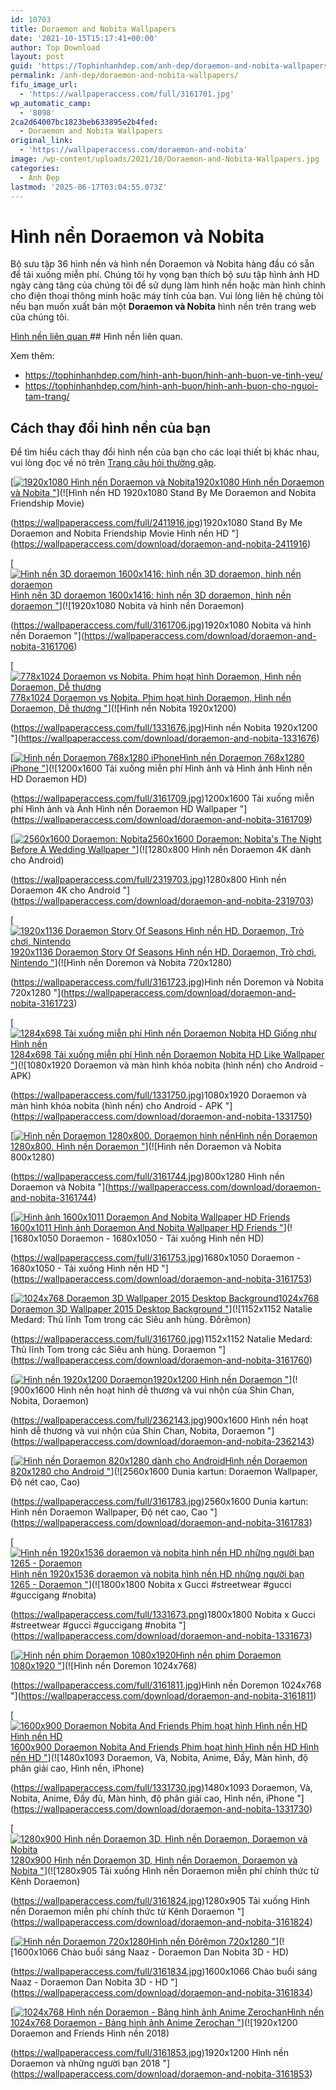 ```yaml
---
id: 10703
title: Doraemon and Nobita Wallpapers
date: '2021-10-15T15:17:41+00:00'
author: Top Download
layout: post
guid: 'https://Tophinhanhdep.com/anh-dep/doraemon-and-nobita-wallpapers/'
permalink: /anh-dep/doraemon-and-nobita-wallpapers/
fifu_image_url:
  - 'https://wallpaperaccess.com/full/3161701.jpg'
wp_automatic_camp:
  - '8098'
2ca2d64007bc1823beb633895e2b4fed:
  - Doraemon and Nobita Wallpapers
original_link:
  - 'https://wallpaperaccess.com/doraemon-and-nobita'
image: /wp-content/uploads/2021/10/Doraemon-and-Nobita-Wallpapers.jpg
categories:
  - Ảnh Đẹp
lastmod: '2025-06-17T03:04:55.073Z'
---
```

# Hình nền Doraemon và Nobita

Bộ sưu tập 36 hình nền và hình nền Doraemon và Nobita hàng đầu có sẵn để tải xuống miễn phí. Chúng tôi hy vọng bạn thích bộ sưu tập hình ảnh HD ngày càng tăng của chúng tôi để sử dụng làm hình nền hoặc màn hình chính cho điện thoại thông minh hoặc máy tính của bạn. Vui lòng liên hệ chúng tôi nếu bạn muốn xuất bản một **Doraemon và Nobita** hình nền trên trang web của chúng tôi.

[Hình nền liên quan ](#related) ## Hình nền liên quan.

   
 Xem thêm:

   
- <https://tophinhanhdep.com/hinh-anh-buon/hinh-anh-buon-ve-tinh-yeu/>
- <https://tophinhanhdep.com/hinh-anh-buon/hinh-anh-buon-cho-nguoi-tam-trang/>

## Cách thay đổi hình nền của bạn

Để tìm hiểu cách thay đổi hình nền của bạn cho các loại thiết bị khác nhau, vui lòng đọc về nó trên [Trang câu hỏi thường gặp](https://tophinhanhdep.com/faq/).

  
[[![1920x1080 Hình nền Doraemon và Nobita](https://wallpaperaccess.com/full/3161701.jpg)1920x1080 Hình nền Doraemon và Nobita "](https://wallpaperaccess.com/download/doraemon-and-nobita-3161701)](![Hình nền HD 1920x1080 Stand By Me Doraemon and Nobita Friendship Movie)

(https://wallpaperaccess.com/full/2411916.jpg)1920x1080 Stand By Me Doraemon and Nobita Friendship Movie Hình nền HD "](https://wallpaperaccess.com/download/doraemon-and-nobita-2411916)

[[![Hình nền 3D doraemon 1600x1416: hình nền 3D doraemon, hình nền doraemon](https://wallpaperaccess.com/full/859821.jpg)Hình nền 3D doraemon 1600x1416: hình nền 3D doraemon, hình nền doraemon "](https://wallpaperaccess.com/download/doraemon-and-nobita-859821)](![1920x1080 Nobita và hình nền Doraemon)

(https://wallpaperaccess.com/full/3161706.jpg)1920x1080 Nobita và hình nền Doraemon "](https://wallpaperaccess.com/download/doraemon-and-nobita-3161706)

[[![778x1024 Doraemon vs Nobita.  Phim hoạt hình Doraemon, Hình nền Doraemon, Dễ thương](https://wallpaperaccess.com/full/1331742.jpg)778x1024 Doraemon vs Nobita. Phim hoạt hình Doraemon, Hình nền Doraemon, Dễ thương "](https://wallpaperaccess.com/download/doraemon-and-nobita-1331742)](![Hình nền Nobita 1920x1200)

(https://wallpaperaccess.com/full/1331676.jpg)Hình nền Nobita 1920x1200 "](https://wallpaperaccess.com/download/doraemon-and-nobita-1331676)

[[![Hình nền Doraemon 768x1280 iPhone](https://wallpaperaccess.com/full/2362159.jpg)Hình nền Doraemon 768x1280 iPhone "](https://wallpaperaccess.com/download/doraemon-and-nobita-2362159)](![1200x1600 Tải xuống miễn phí Hình ảnh và Hình ảnh Hình nền HD Doraemon HD)

(https://wallpaperaccess.com/full/3161709.jpg)1200x1600 Tải xuống miễn phí Hình ảnh và Ảnh Hình nền Doraemon HD Wallpaper "](https://wallpaperaccess.com/download/doraemon-and-nobita-3161709)

[[![2560x1600 Doraemon: Nobita](https://wallpaperaccess.com/full/3161721.jpg)2560x1600 Doraemon: Nobita's The Night Before A Wedding Wallpaper "](https://wallpaperaccess.com/download/doraemon-and-nobita-3161721)](![1280x800 Hình nền Doraemon 4K dành cho Android)

(https://wallpaperaccess.com/full/2319703.jpg)1280x800 Hình nền Doraemon 4K cho Android "](https://wallpaperaccess.com/download/doraemon-and-nobita-2319703)

[[![1920x1136 Doraemon Story Of Seasons Hình nền HD.  Doraemon, Trò chơi, Nintendo](https://wallpaperaccess.com/full/3161722.jpg)1920x1136 Doraemon Story Of Seasons Hình nền HD. Doraemon, Trò chơi, Nintendo "](https://wallpaperaccess.com/download/doraemon-and-nobita-3161722)](![Hình nền Doremon và Nobita 720x1280)

(https://wallpaperaccess.com/full/3161723.jpg)Hình nền Doremon và Nobita 720x1280 "](https://wallpaperaccess.com/download/doraemon-and-nobita-3161723)

[[![1284x698 Tải xuống miễn phí Hình nền Doraemon Nobita HD Giống như Hình nền](https://wallpaperaccess.com/full/3161725.jpg)1284x698 Tải xuống miễn phí Hình nền Doraemon Nobita HD Like Wallpaper "](https://wallpaperaccess.com/download/doraemon-and-nobita-3161725)](![1080x1920 Doraemon và màn hình khóa nobita (hình nền) cho Android - APK)

(https://wallpaperaccess.com/full/1331750.jpg)1080x1920 Doraemon và màn hình khóa nobita (hình nền) cho Android - APK "](https://wallpaperaccess.com/download/doraemon-and-nobita-1331750)

[[![Hình nền Doraemon 1280x800.  Doraemon hình nền](https://wallpaperaccess.com/full/3161727.jpg)Hình nền Doraemon 1280x800. Hình nền Doraemon "](https://wallpaperaccess.com/download/doraemon-and-nobita-3161727)](![Hình nền Doraemon và Nobita 800x1280)

(https://wallpaperaccess.com/full/3161744.jpg)800x1280 Hình nền Doraemon và Nobita "](https://wallpaperaccess.com/download/doraemon-and-nobita-3161744)

[[![Hình ảnh 1600x1011 Doraemon And Nobita Wallpaper HD Friends](https://wallpaperaccess.com/full/3161747.jpg)1600x1011 Hình ảnh Doraemon And Nobita Wallpaper HD Friends "](https://wallpaperaccess.com/download/doraemon-and-nobita-3161747)](![1680x1050 Doraemon - 1680x1050 - Tải xuống Hình nền HD)

(https://wallpaperaccess.com/full/3161753.jpg)1680x1050 Doraemon - 1680x1050 - Tải xuống Hình nền HD "](https://wallpaperaccess.com/download/doraemon-and-nobita-3161753)

[[![1024x768 Doraemon 3D Wallpaper 2015 Desktop Background](https://wallpaperaccess.com/full/859820.jpg)1024x768 Doraemon 3D Wallpaper 2015 Desktop Background "](https://wallpaperaccess.com/download/doraemon-and-nobita-859820)](![1152x1152 Natalie Medard: Thủ lĩnh Tom trong các Siêu anh hùng.  Đôrêmon)

(https://wallpaperaccess.com/full/3161760.jpg)1152x1152 Natalie Medard: Thủ lĩnh Tom trong các Siêu anh hùng. Doraemon "](https://wallpaperaccess.com/download/doraemon-and-nobita-3161760)

[[![Hình nền 1920x1200 Doraemon](https://wallpaperaccess.com/full/2387693.jpg)1920x1200 Hình nền Doraemon "](https://wallpaperaccess.com/download/doraemon-and-nobita-2387693)](![900x1600 Hình nền hoạt hình dễ thương và vui nhộn của Shin Chan, Nobita, Doraemon)

(https://wallpaperaccess.com/full/2362143.jpg)900x1600 Hình nền hoạt hình dễ thương và vui nhộn của Shin Chan, Nobita, Doraemon "](https://wallpaperaccess.com/download/doraemon-and-nobita-2362143)

[[![Hình nền Doraemon 820x1280 dành cho Android](https://wallpaperaccess.com/full/3161778.jpg)Hình nền Doraemon 820x1280 cho Android "](https://wallpaperaccess.com/download/doraemon-and-nobita-3161778)](![2560x1600 Dunia kartun: Doraemon Wallpaper, Độ nét cao, Cao)

(https://wallpaperaccess.com/full/3161783.jpg)2560x1600 Dunia kartun: Hình nền Doraemon Wallpaper, Độ nét cao, Cao "](https://wallpaperaccess.com/download/doraemon-and-nobita-3161783)

[[![Hình nền 1920x1536 doraemon và nobita hình nền HD những người bạn 1265 - Doraemon](https://wallpaperaccess.com/full/3161788.jpg)Hình nền 1920x1536 doraemon và nobita hình nền HD những người bạn 1265 - Doraemon "](https://wallpaperaccess.com/download/doraemon-and-nobita-3161788)](![1800x1800 Nobita x Gucci #streetwear #gucci #guccigang #nobita)

(https://wallpaperaccess.com/full/1331673.png)1800x1800 Nobita x Gucci #streetwear #gucci #guccigang #nobita "](https://wallpaperaccess.com/download/doraemon-and-nobita-1331673)

[[![Hình nền phim Doraemon 1080x1920](https://wallpaperaccess.com/full/3161807.jpg)Hình nền phim Doraemon 1080x1920 "](https://wallpaperaccess.com/download/doraemon-and-nobita-3161807)](![Hình nền Doremon 1024x768)

(https://wallpaperaccess.com/full/3161811.jpg)Hình nền Doremon 1024x768 "](https://wallpaperaccess.com/download/doraemon-and-nobita-3161811)

[[![1600x900 Doraemon Nobita And Friends Phim hoạt hình Hình nền HD Hình nền HD](https://wallpaperaccess.com/full/3161813.jpg)1600x900 Doraemon Nobita And Friends Phim hoạt hình Hình nền HD Hình nền HD "](https://wallpaperaccess.com/download/doraemon-and-nobita-3161813)](![1480x1093 Doraemon, Và, Nobita, Anime, Đầy, Màn hình, độ phân giải cao, Hình nền, iPhone)

(https://wallpaperaccess.com/full/1331730.jpg)1480x1093 Doraemon, Và, Nobita, Anime, Đầy đủ, Màn hình, độ phân giải cao, Hình nền, iPhone "](https://wallpaperaccess.com/download/doraemon-and-nobita-1331730)

[[![1280x900 Hình nền Doraemon 3D, Hình nền Doraemon, Doraemon và Nobita](https://wallpaperaccess.com/full/3161819.jpg)1280x900 Hình nền Doraemon 3D, Hình nền Doraemon, Doraemon và Nobita "](https://wallpaperaccess.com/download/doraemon-and-nobita-3161819)](![1280x905 Tải xuống Hình nền Doraemon miễn phí chính thức từ Kênh Doraemon)

(https://wallpaperaccess.com/full/3161824.jpg)1280x905 Tải xuống Hình nền Doraemon miễn phí chính thức từ Kênh Doraemon "](https://wallpaperaccess.com/download/doraemon-and-nobita-3161824)

[[![Hình nền Doraemon 720x1280](https://wallpaperaccess.com/full/2387714.jpg)Hình nền Đôrêmon 720x1280 "](https://wallpaperaccess.com/download/doraemon-and-nobita-2387714)](![1600x1066 Chào buổi sáng Naaz - Doraemon Dan Nobita 3D - HD)

(https://wallpaperaccess.com/full/3161834.jpg)1600x1066 Chào buổi sáng Naaz - Doraemon Dan Nobita 3D - HD "](https://wallpaperaccess.com/download/doraemon-and-nobita-3161834)

[[![1024x768 Hình nền Doraemon - Bảng hình ảnh Anime Zerochan](https://wallpaperaccess.com/full/3161846.jpg)Hình nền 1024x768 Doraemon - Bảng hình ảnh Anime Zerochan "](https://wallpaperaccess.com/download/doraemon-and-nobita-3161846)](![1920x1200 Doraemon and Friends Hình nền 2018)

(https://wallpaperaccess.com/full/3161853.jpg)1920x1200 Hình nền Doraemon và những người bạn 2018 "](https://wallpaperaccess.com/download/doraemon-and-nobita-3161853)
